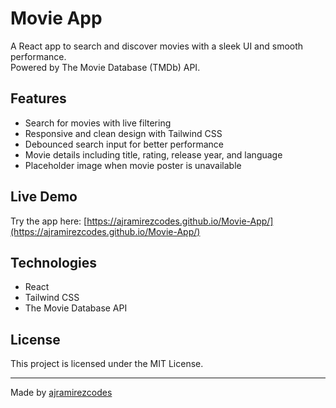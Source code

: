 # Movie App

A React app to search and discover movies with a sleek UI and smooth performance.  
Powered by The Movie Database (TMDb) API.

## Features

- Search for movies with live filtering  
- Responsive and clean design with Tailwind CSS  
- Debounced search input for better performance  
- Movie details including title, rating, release year, and language  
- Placeholder image when movie poster is unavailable  

## Live Demo

Try the app here: [https://ajramirezcodes.github.io/Movie-App/](https://ajramirezcodes.github.io/Movie-App/)

## Technologies

- React  
- Tailwind CSS  
- The Movie Database API  

## License

This project is licensed under the MIT License.

---

Made by [ajramirezcodes](https://github.com/ajramirezcodes)
